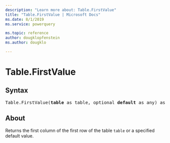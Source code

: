 ```yaml
---
description: "Learn more about: Table.FirstValue"
title: "Table.FirstValue | Microsoft Docs"
ms.date: 8/1/2019
ms.service: powerquery

ms.topic: reference
author: dougklopfenstein
ms.author: dougklo

---
```

# Table.FirstValue

## Syntax

<pre>
Table.FirstValue(<b>table</b> as table, optional <b>default</b> as any) as any
</pre>

## About
Returns the first column of the first row of the table `table` or a specified default value.

